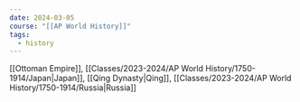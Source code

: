 ```yaml
---
date: 2024-03-05
course: "[[AP World History]]"
tags:
  - history
---
```

[[Ottoman Empire]], [[Classes/2023-2024/AP World History/1750-1914/Japan|Japan]], [[Qing Dynasty|Qing]], [[Classes/2023-2024/AP World History/1750-1914/Russia|Russia]]